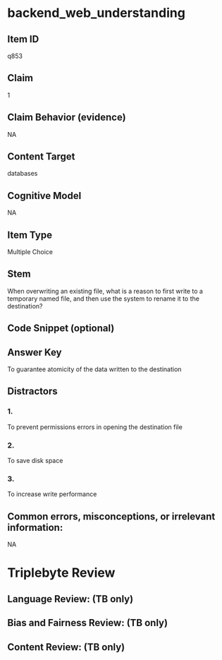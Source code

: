 # backend_web_understanding

## Item ID
q853

## Claim
1

## Claim Behavior (evidence)
NA

## Content Target
databases

## Cognitive Model
NA

## Item Type
Multiple Choice

## Stem
When overwriting an existing file, what is a reason to first write to a temporary named file, and then use the system to rename it to the destination?

## Code Snippet (optional)


## Answer Key
To guarantee atomicity of the data written to the destination

## Distractors

### 1.
To prevent permissions errors in opening the destination file

### 2.
To save disk space

### 3.
To increase write performance

## Common errors, misconceptions, or irrelevant information:
NA

# Triplebyte Review


## Language Review: (TB only)


## Bias and Fairness Review: (TB only)


## Content Review: (TB only)

